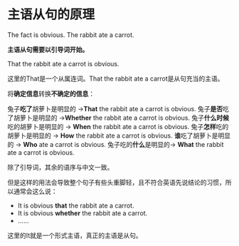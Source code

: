 
# 主语从句的原理

The fact is obvious.
The rabbit ate a carrot.

**主语从句需要以引导词开始。**

That the rabbit ate a carrot is obvious.

这里的That是一个从属连词。That the rabbit ate a carrot是从句充当的主语。

将**确定信息**转换**不确定的信息**：

兔子**吃了**胡萝卜是明显的 ->**That** the rabbit ate a carrot is obvious.
兔子**是否**吃了胡萝卜是明显的 ->**Whether** the rabbit ate a carrot is obvious.
兔子**什么时候**吃的胡萝卜是明显的 -> **When** the rabbit ate a carrot is obvious.
兔子**怎样**吃的胡萝卜是明显的 -> **How** the rabbit ate a carrot is obvious.
**谁**吃了胡萝卜是明显的 -> **Who** ate a carrot is obvious.
兔子吃的**什么**是明显的->  **What** the rabbit ate a carrot is obvious.

除了引导词，其余的语序与中文一致。

但是这样的用法会导致整个句子有些头重脚轻，且不符合英语先说结论的习惯，所以通常会这么说：
- It is obvious **that** the rabbit ate a carrot.
- It is obvious **whether** the rabbit ate a carrot.
- ......

这里的It就是一个形式主语，真正的主语是从句。

